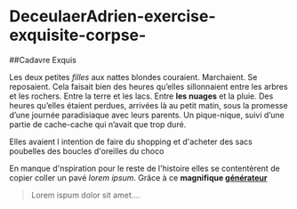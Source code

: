 # DeceulaerAdrien-exercise-exquisite-corpse-
##Cadavre Exquis

Les deux petites *filles* aux nattes blondes couraient. Marchaient. Se reposaient. Cela faisait bien des heures qu’elles sillonnaient entre les arbres et les rochers. Entre la terre et les lacs. Entre **les nuages** et la pluie. Des heures qu’elles étaient perdues, arrivées là au petit matin, sous la promesse d’une journée paradisiaque avec leurs parents. Un pique-nique, suivi d’une partie de cache-cache qui n’avait que trop duré.


Elles avaient l intention de faire du shopping et d'acheter
des sacs poubelles
des boucles d'oreilles
du choco

En manque d'nspiration pour le reste de l'histoire elles se contentèrent de copier coller un pavé *lorem ipsum*.
Grâce à ce **magnifique [générateur](https://www.lipsum.com/)**
> Lorem ispum dolor sit amet....
